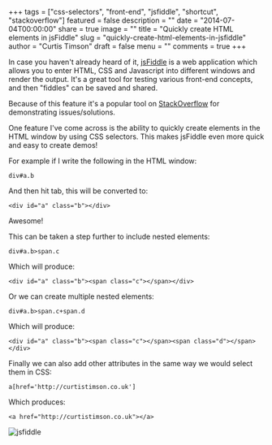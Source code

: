 +++
tags = ["css-selectors", "front-end", "jsfiddle", "shortcut", "stackoverflow"]
featured = false
description = ""
date = "2014-07-04T00:00:00"
share = true
image = ""
title = "Quickly create HTML elements in jsFiddle"
slug = "quickly-create-html-elements-in-jsfiddle"
author = "Curtis Timson"
draft = false
menu = ""
comments = true
+++

In case you haven't already heard of it, <a href="http://jsfiddle.net/">jsFiddle</a> is a web application which allows you to enter HTML, CSS and Javascript into different windows and render the output. It's a great tool for testing various front-end concepts, and then "fiddles" can be saved and shared.

Because of this feature it's a popular tool on <a href="http://stackoverflow.com/">StackOverflow</a> for demonstrating issues/solutions.

One feature I've come across is the ability to quickly create elements in the HTML window by using CSS selectors. This makes jsFiddle even more quick and easy to create demos!

For example if I write the following in the HTML window:

    div#a.b

And then hit tab, this will be converted to:

    <div id="a" class="b"></div>

Awesome!

This can be taken a step further to include nested elements:

    div#a.b>span.c

Which will produce:

    <div id="a" class="b"><span class="c"></span></div>

Or we can create multiple nested elements:

    div#a.b>span.c+span.d

Which will produce:

    <div id="a" class="b"><span class="c"></span><span class="d"></span></div>

Finally we can also add other attributes in the same way we would select them in CSS:

    a[href='http://curtistimson.co.uk']

Which produces:

    <a href="http://curtistimson.co.uk"></a>

<img src="../../images/post/jsfiddle.gif" alt="jsfiddle" />
